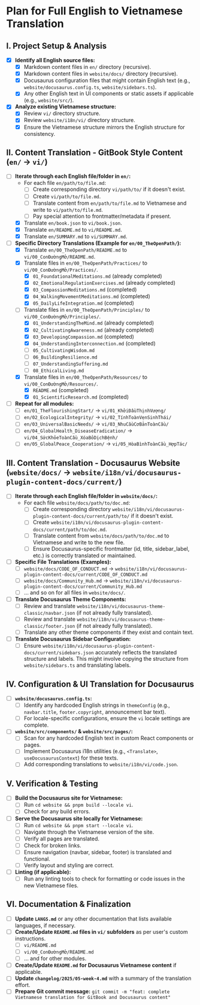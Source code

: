 # Plan for Full English to Vietnamese Translation

## I. Project Setup & Analysis
- [x] **Identify all English source files:**
    - [x] Markdown content files in `en/` directory (recursive).
    - [x] Markdown content files in `website/docs/` directory (recursive).
    - [x] Docusaurus configuration files that might contain English text (e.g., `website/docusaurus.config.ts`, `website/sidebars.ts`).
    - [x] Any other English text in UI components or static assets if applicable (e.g., `website/src/`).
- [x] **Analyze existing Vietnamese structure:**
    - [x] Review `vi/` directory structure.
    - [x] Review `website/i18n/vi/` directory structure.
    - [x] Ensure the Vietnamese structure mirrors the English structure for consistency.

## II. Content Translation - GitBook Style Content (`en/` -> `vi/`)
- [ ] **Iterate through each English file/folder in `en/`:**
    - For each file `en/path/to/file.md`:
        - [ ] Create corresponding directory `vi/path/to/` if it doesn't exist.
        - [ ] Create `vi/path/to/file.md`.
        - [ ] Translate content from `en/path/to/file.md` to Vietnamese and write to `vi/path/to/file.md`.
        - [ ] Pay special attention to frontmatter/metadata if present.
    - [x] Translate `en/book.json` to `vi/book.json`.
    - [x] Translate `en/README.md` to `vi/README.md`.
    - [x] Translate `en/SUMMARY.md` to `vi/SUMMARY.md`.
- [ ] **Specific Directory Translations (Example for `en/00_TheOpenPath/`):**
    - [x] Translate `en/00_TheOpenPath/README.md` to `vi/00_ConĐườngMở/README.md`.
    - [x] Translate files in `en/00_TheOpenPath/Practices/` to `vi/00_ConĐườngMở/Practices/`.
        - [x] `01_FoundationalMeditations.md` (already completed)
        - [x] `02_EmotionalRegulationExercises.md` (already completed)
        - [x] `03_CompassionMeditations.md` (completed)
        - [x] `04_WalkingMovementMeditations.md` (completed)
        - [x] `05_DailyLifeIntegration.md` (completed)
    - [ ] Translate files in `en/00_TheOpenPath/Principles/` to `vi/00_ConĐườngMở/Principles/`.
        - [x] `01_UnderstandingTheMind.md` (already completed)
        - [x] `02_CultivatingAwareness.md` (already completed)
        - [x] `03_DevelopingCompassion.md` (completed)
        - [x] `04_UnderstandingInterconnection.md` (completed)
        - [ ] `05_CultivatingWisdom.md`
        - [ ] `06_BuildingResilience.md`
        - [ ] `07_UnderstandingSuffering.md`
        - [ ] `08_EthicalLiving.md`
    - [x] Translate files in `en/00_TheOpenPath/Resources/` to `vi/00_ConĐườngMở/Resources/`.
        - [x] `README.md` (completed)
        - [x] `01_ScientificResearch.md` (completed)
- [ ] **Repeat for all modules:**
    - [ ] `en/01_TheFlourishingStart/` -> `vi/01_KhởiĐầuThịnhVượng/`
    - [ ] `en/02_EcologicalIntegrity/` -> `vi/02_TínhToànVẹnSinhThái/`
    - [ ] `en/03_UniversalBasicNeeds/` -> `vi/03_NhuCầuCơBảnToànCầu/`
    - [ ] `en/04_GlobalHealth_DiseaseEradication/` -> `vi/04_SứcKhỏeToànCầu_XóaBỏDịchBệnh/`
    - [ ] `en/05_GlobalPeace_Cooperation/` -> `vi/05_HòaBìnhToànCầu_HợpTác/`

## III. Content Translation - Docusaurus Website (`website/docs/` -> `website/i18n/vi/docusaurus-plugin-content-docs/current/`)
- [ ] **Iterate through each English file/folder in `website/docs/`:**
    - For each file `website/docs/path/to/doc.md`:
        - [ ] Create corresponding directory `website/i18n/vi/docusaurus-plugin-content-docs/current/path/to/` if it doesn't exist.
        - [ ] Create `website/i18n/vi/docusaurus-plugin-content-docs/current/path/to/doc.md`.
        - [ ] Translate content from `website/docs/path/to/doc.md` to Vietnamese and write to the new file.
        - [ ] Ensure Docusaurus-specific frontmatter (id, title, sidebar_label, etc.) is correctly translated or maintained.
- [ ] **Specific File Translations (Examples):**
    - [ ] `website/docs/CODE_OF_CONDUCT.md` -> `website/i18n/vi/docusaurus-plugin-content-docs/current/CODE_OF_CONDUCT.md`
    - [ ] `website/docs/Community_Hub.md` -> `website/i18n/vi/docusaurus-plugin-content-docs/current/Community_Hub.md`
    - [ ] ... and so on for all files in `website/docs/`.
- [ ] **Translate Docusaurus Theme Components:**
    - [ ] Review and translate `website/i18n/vi/docusaurus-theme-classic/navbar.json` (if not already fully translated).
    - [ ] Review and translate `website/i18n/vi/docusaurus-theme-classic/footer.json` (if not already fully translated).
    - [ ] Translate any other theme components if they exist and contain text.
- [ ] **Translate Docusaurus Sidebar Configuration:**
    - [ ] Ensure `website/i18n/vi/docusaurus-plugin-content-docs/current/sidebars.json` accurately reflects the translated structure and labels. This might involve copying the structure from `website/sidebars.ts` and translating labels.

## IV. Configuration & UI Translation for Docusaurus
- [ ] **`website/docusaurus.config.ts`:**
    - [ ] Identify any hardcoded English strings in `themeConfig` (e.g., `navbar.title`, `footer.copyright`, announcement bar text).
    - [ ] For locale-specific configurations, ensure the `vi` locale settings are complete.
- [ ] **`website/src/components/` & `website/src/pages/`:**
    - [ ] Scan for any hardcoded English text in custom React components or pages.
    - [ ] Implement Docusaurus i18n utilities (e.g., `<Translate>`, `useDocusaurusContext`) for these texts.
    - [ ] Add corresponding translations to `website/i18n/vi/code.json`.

## V. Verification & Testing
- [ ] **Build the Docusaurus site for Vietnamese:**
    - [ ] Run `cd website && pnpm build --locale vi`.
    - [ ] Check for any build errors.
- [ ] **Serve the Docusaurus site locally for Vietnamese:**
    - [ ] Run `cd website && pnpm start --locale vi`.
    - [ ] Navigate through the Vietnamese version of the site.
    - [ ] Verify all pages are translated.
    - [ ] Check for broken links.
    - [ ] Ensure navigation (navbar, sidebar, footer) is translated and functional.
    - [ ] Verify layout and styling are correct.
- [ ] **Linting (if applicable):**
    - [ ] Run any linting tools to check for formatting or code issues in the new Vietnamese files.

## VI. Documentation & Finalization
- [ ] **Update `LANGS.md`** or any other documentation that lists available languages, if necessary.
- [ ] **Create/Update `README.md` files in `vi/` subfolders** as per user's custom instructions.
    - [ ] `vi/README.md`
    - [ ] `vi/00_ConĐườngMở/README.md`
    - [ ] ... and for other modules.
- [ ] **Create/Update `README.md` for Docusaurus Vietnamese content** if applicable.
- [ ] **Update `changelog/2025/05-week-4.md`** with a summary of the translation effort.
- [ ] **Prepare Git commit message:** `git commit -m "feat: complete Vietnamese translation for GitBook and Docusaurus content"`
